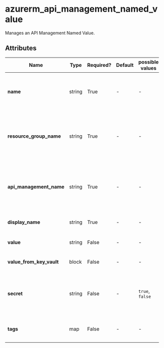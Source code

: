 # azurerm_api_management_named_value

Manages an API Management Named Value.

## Attributes

| Name | Type | Required? | Default  | possible values | Description |
| ---- | ---- | --------- | -------- | ----------- | ----------- |
| **name** | string | True | -  |  -  | The name of the API Management Named Value. Changing this forces a new resource to be created. | 
| **resource_group_name** | string | True | -  |  -  | The name of the Resource Group in which the API Management Named Value should exist. Changing this forces a new resource to be created. | 
| **api_management_name** | string | True | -  |  -  | The name of the [API Management Service](api_management.html) in which the API Management Named Value should exist. Changing this forces a new resource to be created. | 
| **display_name** | string | True | -  |  -  | The display name of this API Management Named Value. | 
| **value** | string | False | -  |  -  | The value of this API Management Named Value. | 
| **value_from_key_vault** | block | False | -  |  -  | A `value_from_key_vault` block. | 
| **secret** | string | False | -  |  `true`, `false`  | Specifies whether the API Management Named Value is secret. Valid values are `true` or `false`. The default value is `false`. | 
| **tags** | map | False | -  |  -  | A list of tags to be applied to the API Management Named Value. | 

